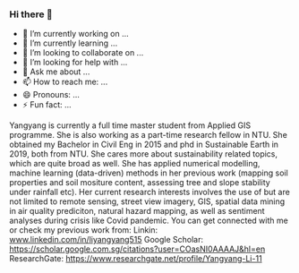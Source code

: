 ### Hi there 👋

- 🔭 I’m currently working on ...
- 🌱 I’m currently learning ...
- 👯 I’m looking to collaborate on ...
- 🤔 I’m looking for help with ...
- 💬 Ask me about ...
- 📫 How to reach me: ...
- 😄 Pronouns: ...
- ⚡ Fun fact: ...

Yangyang is currently a full time master student from Applied GIS programme. She is also working as a part-time research fellow in NTU. She obtained my Bachelor in Civil Eng in 2015 and phd in Sustainable Earth in 2019, both from NTU. She cares more about sustainability related topics, which are quite broad as well. She has applied numerical modelling, machine learning (data-driven) methods in her previous work (mapping soil properties and soil mositure content, assessing tree and slope stability under rainfall etc). Her current research interests involves the use of but are not limited to remote sensing, street view imagery, GIS, spatial data mining in air quality prediciton, natural hazard mapping, as well as sentiment analyses during crisis like Covid pandemic.
You can get connected with me or check my previous work from:
Linkin: www.linkedin.com/in/liyangyang515
Google Scholar: https://scholar.google.com.sg/citations?user=COasNI0AAAAJ&hl=en
ResearchGate: https://www.researchgate.net/profile/Yangyang-Li-11

<!--
**liyangyang515/liyangyang515** is a ✨ _special_ ✨ repository because its `README.md` (this file) appears on your GitHub profile.

Here are some ideas to get you started:

- 🔭 I’m currently working on ...
- 🌱 I’m currently learning ...
- 👯 I’m looking to collaborate on ...
- 🤔 I’m looking for help with ...
- 💬 Ask me about ...
- 📫 How to reach me: ...
- 😄 Pronouns: ...
- ⚡ Fun fact: ...
-->
